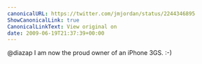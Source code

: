 ```yaml
---
canonicalURL: https://twitter.com/jmjordan/status/2244346895
ShowCanonicalLink: true
CanonicalLinkText: View original on
date: 2009-06-19T21:37:39+00:00
---
```

@diazap I am now the proud owner of an iPhone 3GS. :-)